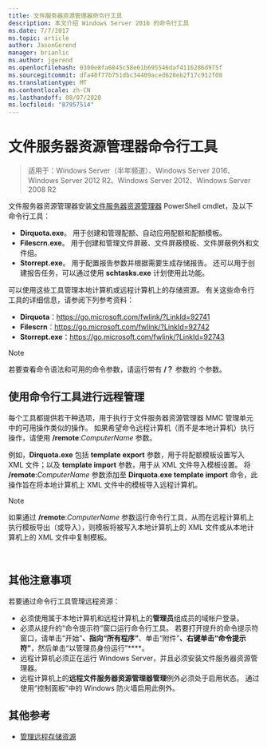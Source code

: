 ```yaml
---
title: 文件服务器资源管理器命令行工具
description: 本文介绍 Windows Server 2016 的命令行工具
ms.date: 7/7/2017
ms.topic: article
author: JasonGerend
manager: brianlic
ms.author: jgerend
ms.openlocfilehash: 0300e8fa6845c58e61b695546daf4116286d975f
ms.sourcegitcommit: dfa48f77b751dbc34409aced628eb2f17c912f08
ms.translationtype: MT
ms.contentlocale: zh-CN
ms.lasthandoff: 08/07/2020
ms.locfileid: "87957514"
---
```

# <a name="file-server-resource-manager-command-line-tools"></a>文件服务器资源管理器命令行工具

> 适用于：Windows Server（半年频道）、Windows Server 2016、Windows Server 2012 R2、Windows Server 2012、Windows Server 2008 R2

文件服务器资源管理器安装[文件服务器资源管理器](/powershell/module/fileserverresourcemanager/?view=win10-ps) PowerShell cmdlet，及以下命令行工具：

-   **Dirquota.exe**。 用于创建和管理配额、自动应用配额和配额模板。
-   **Filescrn.exe**。 用于创建和管理文件屏蔽、文件屏蔽模板、文件屏蔽例外和文件组。
-   **Storrept.exe**。 用于配置报告参数并根据需要生成存储报告。 还可以用于创建报告任务，可以通过使用 **schtasks.exe** 计划使用此功能。

可以使用这些工具管理本地计算机或远程计算机上的存储资源。 有关这些命令行工具的详细信息，请参阅下列参考资料：

-   **Dirquota**：<https://go.microsoft.com/fwlink/?LinkId=92741>
-   **Filescrn**：<https://go.microsoft.com/fwlink/?LinkId=92742>
-   **Storrept.exe**：<https://go.microsoft.com/fwlink/?LinkId=92743>


> [!Note]
> 若要查看命令语法和可用的命令参数，请运行带有 <strong>/？</strong> 参数的 个参数。


## <a name="remote-management-using-the-command-line-tools"></a>使用命令行工具进行远程管理

每个工具都提供若干种选项，用于执行于文件服务器资源管理器 MMC 管理单元中的可用操作类似的操作。 如果希望命令远程计算机（而不是本地计算机）执行操作，请使用 **/remote**:*ComputerName* 参数。

例如，**Dirquota.exe** 包括 **template export** 参数，用于将配额模板设置写入 XML 文件；以及 **template import** 参数，用于从 XML 文件导入模板设置。 将 **/remote**:*ComputerName* 参数添加至 **Dirquota.exe template import** 命令，此操作旨在将本地计算机上 XML 文件中的模板导入远程计算机。

> [!Note]
> 如果通过 **/remote**:<em>ComputerName</em> 参数运行命令行工具，从而在远程计算机上执行模板导出（或导入），则模板将被写入本地计算机上的 XML 文件或从本地计算机上的 XML 文件中复制模板。

<br />

## <a name="additional-considerations"></a>其他注意事项

若要通过命令行工具管理远程资源：

-   必须使用属于本地计算机和远程计算机上的**管理员**组成员的域帐户登录。
-   必须从提升的“命令提示符”窗口运行命令行工具。 若要打开提升的命令提示符窗口，请单击“开始”****、指向“所有程序”****、单击“附件”****、右键单击“命令提示符”****，然后单击“以管理员身份运行”****。
-   远程计算机必须正在运行 Windows Server，并且必须安装文件服务器资源管理器。
-   远程计算机上的**远程文件服务器资源管理器管理**例外必须处于启用状态。 通过使用“控制面板”中的 Windows 防火墙启用此例外。


## <a name="additional-references"></a>其他参考

-   [管理远程存储资源](managing-remote-storage-resources.md)
